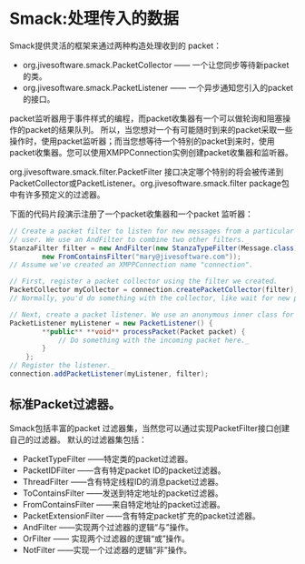 # Smack:处理传入的数据
Smack提供灵活的框架来通过两种构造处理收到的 packet：

* org.jivesoftware.smack.PacketCollector —— 一个让您同步等待新packet的类。
* org.jivesoftware.smack.PacketListener —— 一个异步通知您引入的packet的接口。
 
packet监听器用于事件样式的编程，而packet收集器有一个可以做轮询和阻塞操作的packet的结果队列。 所以，当您想对一个有可能随时到来的packet采取一些操作时，使用packet监听器；而当您想等待一个特别的packet到来时，使用packet收集器。您可以使用XMPPConnection实例创建packet收集器和监听器。

org.jivesoftware.smack.filter.PacketFilter 接口决定哪个特别的将会被传递到PacketCollector或PacketListener。org.jivesoftware.smack.filter package包中有许多预定义的过滤器。

下面的代码片段演示注册了一个packet收集器和一个packet 监听器：
```java
// Create a packet filter to listen for new messages from a particular
// user. We use an AndFilter to combine two other filters._
StanzaFilter filter = new AndFilter(new StanzaTypeFilter(Message.class),
		new FromContainsFilter("mary@jivesoftware.com"));
// Assume we've created an XMPPConnection name "connection".

// First, register a packet collector using the filter we created.
PacketCollector myCollector = connection.createPacketCollector(filter);
// Normally, you'd do something with the collector, like wait for new packets.

// Next, create a packet listener. We use an anonymous inner class for brevity.
PacketListener myListener = new PacketListener() {
		**public** **void** processPacket(Packet packet) {
			// Do something with the incoming packet here._
		}
	};
// Register the listener._
connection.addPacketListener(myListener, filter);

```

## 标准Packet过滤器。

Smack包括丰富的packet 过滤器集，当然您可以通过实现PacketFilter接口创建自己的过滤器。 默认的过滤器集包括：
* PacketTypeFilter ——特定类的packet过滤器。
* PacketIDFilter ——含有特定packet ID的packet过滤器。
* ThreadFilter ——含有特定线程ID的消息packet过滤器。
* ToContainsFilter ——发送到特定地址的packet过滤器。
* FromContainsFilter ——来自特定地址的packet过滤器。
* PacketExtensionFilter ——含有特定packet扩充的packet过滤器。
* AndFilter ——实现两个过滤器的逻辑“与”操作。
* OrFilter —— 实现两个过滤器的逻辑“或”操作。
* NotFilter ——实现一个过滤器的逻辑“非”操作。